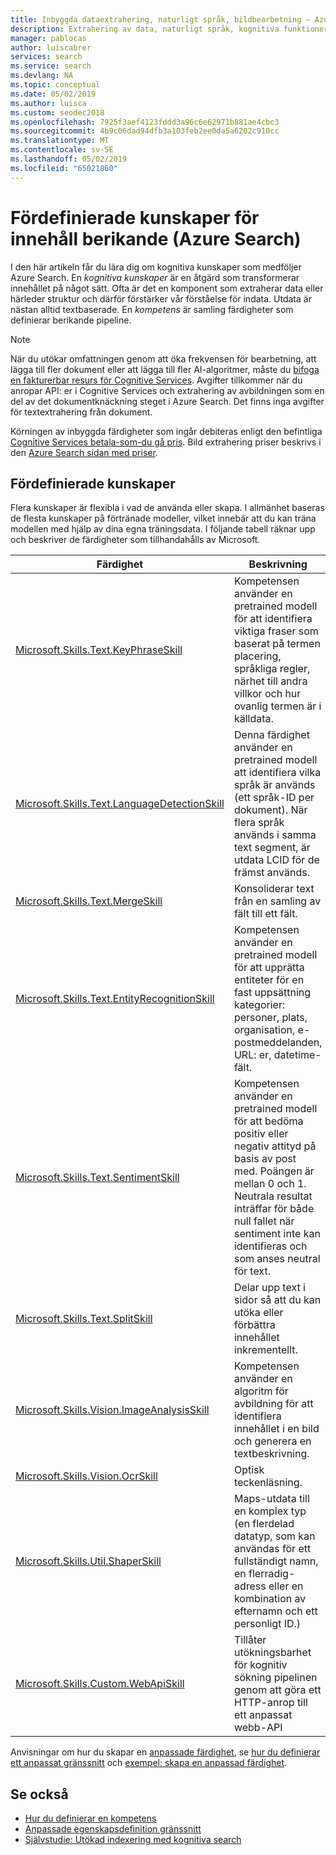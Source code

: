 ```yaml
---
title: Inbyggda dataextrahering, naturligt språk, bildbearbetning – Azure Search
description: Extrahering av data, naturligt språk, kognitiva funktioner för bildbearbetning lägga till semantik och struktur till rå innehåll i en Azure Search-pipeline.
manager: pablocas
author: luiscabrer
services: search
ms.service: search
ms.devlang: NA
ms.topic: conceptual
ms.date: 05/02/2019
ms.author: luisca
ms.custom: seodec2018
ms.openlocfilehash: 7925f3aef4123fddd3a96c6e62971b881ae4cbc3
ms.sourcegitcommit: 4b9c06dad94dfb3a103feb2ee0da5a6202c910cc
ms.translationtype: MT
ms.contentlocale: sv-SE
ms.lasthandoff: 05/02/2019
ms.locfileid: "65021860"
---
```

# <a name="predefined-skills-for-content-enrichment-azure-search"></a>Fördefinierade kunskaper för innehåll berikande (Azure Search)

I den här artikeln får du lära dig om kognitiva kunskaper som medföljer Azure Search. En *kognitiva kunskaper* är en åtgärd som transformerar innehållet på något sätt. Ofta är det en komponent som extraherar data eller härleder struktur och därför förstärker vår förståelse för indata. Utdata är nästan alltid textbaserade. En *kompetens* är samling färdigheter som definierar berikande pipeline. 

> [!NOTE]
> När du utökar omfattningen genom att öka frekvensen för bearbetning, att lägga till fler dokument eller att lägga till fler AI-algoritmer, måste du [bifoga en fakturerbar resurs för Cognitive Services](cognitive-search-attach-cognitive-services.md). Avgifter tillkommer när du anropar API: er i Cognitive Services och extrahering av avbildningen som en del av det dokumentknäckning steget i Azure Search. Det finns inga avgifter för textextrahering från dokument.
>
> Körningen av inbyggda färdigheter som ingår debiteras enligt den befintliga [Cognitive Services betala-som-du gå pris](https://azure.microsoft.com/pricing/details/cognitive-services/). Bild extrahering priser beskrivs i den [Azure Search sidan med priser](https://go.microsoft.com/fwlink/?linkid=2042400).


## <a name="predefined-skills"></a>Fördefinierade kunskaper

Flera kunskaper är flexibla i vad de använda eller skapa. I allmänhet baseras de flesta kunskaper på förtränade modeller, vilket innebär att du kan träna modellen med hjälp av dina egna träningsdata. I följande tabell räknar upp och beskriver de färdigheter som tillhandahålls av Microsoft. 

| Färdighet | Beskrivning |
|-------|-------------|
| [Microsoft.Skills.Text.KeyPhraseSkill](cognitive-search-skill-keyphrases.md) | Kompetensen använder en pretrained modell för att identifiera viktiga fraser som baserat på termen placering, språkliga regler, närhet till andra villkor och hur ovanlig termen är i källdata. |
| [Microsoft.Skills.Text.LanguageDetectionSkill](cognitive-search-skill-language-detection.md)  | Denna färdighet använder en pretrained modell att identifiera vilka språk är används (ett språk-ID per dokument). När flera språk används i samma text segment, är utdata LCID för de främst används.|
| [Microsoft.Skills.Text.MergeSkill](cognitive-search-skill-textmerger.md) | Konsoliderar text från en samling av fält till ett fält.  |
| [Microsoft.Skills.Text.EntityRecognitionSkill](cognitive-search-skill-entity-recognition.md) | Kompetensen använder en pretrained modell för att upprätta entiteter för en fast uppsättning kategorier: personer, plats, organisation, e-postmeddelanden, URL: er, datetime-fält. |
| [Microsoft.Skills.Text.SentimentSkill](cognitive-search-skill-sentiment.md)  | Kompetensen använder en pretrained modell för att bedöma positiv eller negativ attityd på basis av post med. Poängen är mellan 0 och 1. Neutrala resultat inträffar för både null fallet när sentiment inte kan identifieras och som anses neutral för text.  |
| [Microsoft.Skills.Text.SplitSkill](cognitive-search-skill-textsplit.md) | Delar upp text i sidor så att du kan utöka eller förbättra innehållet inkrementellt. |
| [Microsoft.Skills.Vision.ImageAnalysisSkill](cognitive-search-skill-image-analysis.md) | Kompetensen använder en algoritm för avbildning för att identifiera innehållet i en bild och generera en textbeskrivning. |
| [Microsoft.Skills.Vision.OcrSkill](cognitive-search-skill-ocr.md) | Optisk teckenläsning. |
| [Microsoft.Skills.Util.ShaperSkill](cognitive-search-skill-shaper.md) | Maps-utdata till en komplex typ (en flerdelad datatyp, som kan användas för ett fullständigt namn, en flerradig-adress eller en kombination av efternamn och ett personligt ID.) |
| [Microsoft.Skills.Custom.WebApiSkill](cognitive-search-custom-skill-web-api.md) | Tillåter utökningsbarhet för kognitiv sökning pipelinen genom att göra ett HTTP-anrop till ett anpassat webb-API |


Anvisningar om hur du skapar en [anpassade färdighet](cognitive-search-custom-skill-web-api.md), se [hur du definierar ett anpassat gränssnitt](cognitive-search-custom-skill-interface.md) och [exempel: skapa en anpassad färdighet](cognitive-search-create-custom-skill-example.md).

## <a name="see-also"></a>Se också

+ [Hur du definierar en kompetens](cognitive-search-defining-skillset.md)
+ [Anpassade egenskapsdefinition gränssnitt](cognitive-search-custom-skill-interface.md)
+ [Självstudie: Utökad indexering med kognitiva search](cognitive-search-tutorial-blob.md)
